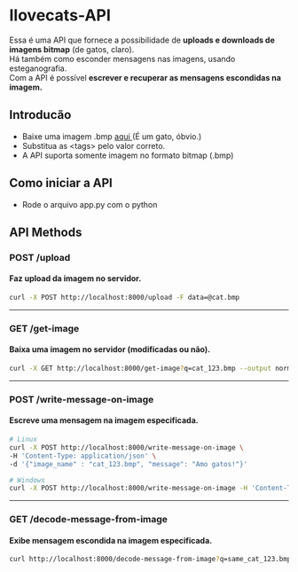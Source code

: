 # Ilovecats-API
Essa é uma API que fornece a possibilidade de **uploads e downloads de imagens bitmap** (de gatos, claro). <br>
Há também como esconder mensagens nas imagens, usando esteganografia. <br>
Com a API é possível **escrever e recuperar as mensagens escondidas na imagem.**<br>

## Introducão
- Baixe uma imagem .bmp <a href="http://steve.sourceforge.net/system/goodimage.bmp"> aqui </a> (É um gato, óbvio.)
- Substitua as \<tags\> pelo valor correto. 
- A API suporta somente imagem no formato bitmap (.bmp)

## Como iniciar a API
- Rode o arquivo app.py com o python

## API Methods

### POST /upload
#### Faz upload da imagem no servidor.
```bash
curl -X POST http://localhost:8000/upload -F data=@cat.bmp
```
<hr>

### GET /get-image
#### Baixa uma imagem no servidor (modificadas ou não).
```bash
curl -X GET http://localhost:8000/get-image?q=cat_123.bmp --output normal_cat.bmp
```

<hr>

### POST /write-message-on-image
#### Escreve uma mensagem na imagem especificada.
```bash
# Linux
curl -X POST http://localhost:8000/write-message-on-image \
-H 'Content-Type: application/json' \
-d '{"image_name" : "cat_123.bmp", "message": "Amo gatos!"}'
```
 ```bash
# Windows
curl -X POST http://localhost:8000/write-message-on-image -H 'Content-Type: application/json' -d "{\"image_name\" : \"cat_616.bmp\", \"message\": \"Amo gatos!\"}"
```
<hr>

### GET /decode-message-from-image
#### Exibe mensagem escondida na imagem especificada.
```bash
curl http://localhost:8000/decode-message-from-image?q=same_cat_123.bmp
```
